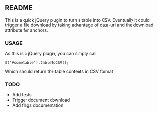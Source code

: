 ## README

This is a quick jQuery plugin to turn a table into CSV. Eventually it could 
trigger a file download by taking advantage of data-uri and the download
 attribute for anchors.

### USAGE

As this is a jQuery plugin, you can simply call

    $('#sometable').tableToCSV();

Which should return the table contents in CSV format

### TODO
* Add tests
* Trigger document download
* Add flags documentation
